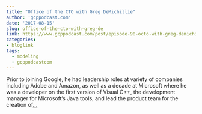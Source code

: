 ```yaml
---
title: "Office of the CTO with Greg DeMichillie"
author: 'gcppodcast.com'
date: '2017-08-15'
slug: office-of-the-cto-with-greg-de
link: https://www.gcppodcast.com/post/episode-90-octo-with-greg-demichillie/
categories:
- bloglink
tags:
  - modeling
  - gcppodcastcom
---
```


Prior to joining Google, he had leadership roles at variety of companies including Adobe and Amazon, as well as a decade at Microsoft where he was a developer on the first version of Visual C++, the development manager for Microsoft’s Java tools, and lead the product team for the creation of[... <i class="fas fa-external-link-alt"></i>](https://www.gcppodcast.com/post/episode-90-octo-with-greg-demichillie/)

